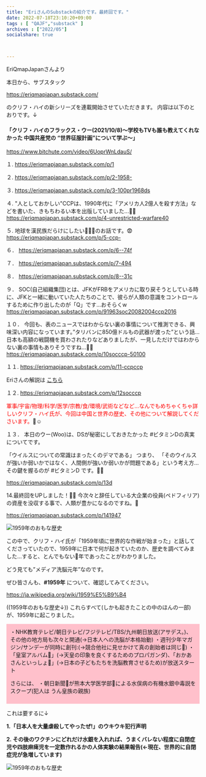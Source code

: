 ```yaml
---
title: "EriさんのSubstackの紹介です。最終回です。"
date: 2022-07-18T23:10:20+09:00
tags : [ "QAJF","substack" ]
archives : ["2022/05"]
socialshare: true



---
```


EriQmapJapanさんより

本日から、サブスタック

https://eriqmapjapan.substack.com/

のクリフ・ハイの新シリーズを連載開始させていただきます。
内容は以下のとおりです。↓

<h4>「クリフ・ハイのフラックス・ウー(2021/10/8)〜学校もTVも誰も教えてくれなかった 中国共産党の “世界征服計画”について学ぶ〜」</h4>

https://www.bitchute.com/video/6UoprWnLdauS/


１.
https://eriqmapjapan.substack.com/p/1

２.
https://eriqmapjapan.substack.com/p/2-1958-

３.
https://eriqmapjapan.substack.com/p/3-100pr1968ds

４.
"人としておかしい"CCPは、1990年代に「アメリカ人2億人を殺す方法」などを書いた、きもちわるい本を出版していました...💩🤔  
https://eriqmapjapan.substack.com/p/4-unrestricted-warfare40

５.
地球を漢民族だらけにしたい💩🇨🇳のお話です。😨    
https://eriqmapjapan.substack.com/p/5-ccp-

６．
https://eriqmapjapan.substack.com/p/6--74f

７．
https://eriqmapjapan.substack.com/p/7-494

８．
https://eriqmapjapan.substack.com/p/8--31c

９．
SOC(自己組織集団)とは、JFKがFRBをアメリカに取り戻そうとしている時に、JFKと一緒に動いていた人たちのことで、彼らが人類の意識をコントロールするために作り出したのが「Q」です...おそらくw  
https://eriqmapjapan.substack.com/p/91963soc20082004ccp2016

１０．
今回も、表のニュースではわからない裏の事情について推測できる、興味深い内容になっています。”タリバンに850億ドルもの武器が渡った”という話…日本も高額の戦闘機を買わされたりなどありましたが、一見しただけではわからない裏の事情もありそうですね…🤔🍿
https://eriqmapjapan.substack.com/p/10socccp-50100

１１.
https://eriqmapjapan.substack.com/p/11-ccpccp

Eriさんの解説は
<a href="../cliffnew3-1/">こちら</a>



１２.
https://eriqmapjapan.substack.com/p/12socccp

<span style="color:#ff0000;">軍事/宇宙/物理/科学/医学/宗教/食/環境/武術などなど…なんでもめちゃくちゃ詳しいクリフ・ハイ氏が、今回は中国と世界の歴史、その他について解説してくださいます。</span>🍿☺️

１３．
本日のウー(Woo)は、DSが秘密にしておきたかった #ビタミンDの真実 についてです。

「ウイルスについての常識はまったくのデマである」
つまり、
「そのウイルスが強いか弱いかではなく、人間側が強いか弱いかが問題である」という考え方…その鍵を握るのが #ビタミンD です。🤔🍿

https://eriqmapjapan.substack.com/p/13d

14.最終回をUPしました！🍿🐸  今次々と辞任している大企業の役員(ペドフィリア)の資産を没収する事で、人類が豊かになるのですね。🤔

https://eriqmapjapan.substack.com/p/141947

![1959年のおもな歴史](../1959history1.jpg)

この中で、クリフ・ハイ氏が「1959年頃に世界的な作戦が始まった」と話してくださっていたので、1959年に日本で何が起きていたのか、歴史を調べてみました…すると、とんでもない💩年であったことがわかりました。

どう見ても”メディア洗脳元年”なのです。

ぜひ皆さんも、<strong>#1959年</strong> について、確認してみてください。

https://ja.wikipedia.org/wiki/1959%E5%B9%B4

((1959年のおもな歴史↓)) これらすべて(しかも起きたことの中のほんの一部)が、1959年に起こりました。

<div style="background-color:pink;padding:10px;">
・NHK教育テレビ/朝日テレビ/フジテレビ/TBS/九州朝日放送(アサデス。)、その他の地方局も次々と開通(→日本人への洗脳が本格始動)
・週刊少年マガジン/サンデーが同時に創刊:(→競合他社に見せかけて真の創始者は同じ💩)
・「皇室アルバム💩」(→天皇の印象を良くするためのプロパガンダ)、「おかあさんといっしょ💩」(→日本の子どもたちを洗脳教育させるため)が放送スタート


<p>さらには、
・朝日新聞💩が熊本大学医学部💩による水俣病の有機水銀中毒説をスクープ(犯人は うん皇族の親族)</p>

</div>

これは要するに↓

<strong>1.「日本人を大量虐殺してやったぜ!」のウキウキ犯行声明</strong>

<strong>2. その後のワクチンにどれだけ水銀を入れれば、うまくバレない程度に自閉症児や四肢麻痺児を一定数作れるかの人体実験の結果報告(←現在、世界的に自閉症児が急増しています)</strong>

![1959年のおもな歴史](../1959history2.jpg)



<!--
{{< rawhtml >}}

<iframe width="100%" height="360" scrolling="no" frameborder="0" style="border: none;" src="https://mediable.jp/videos/watch/05c625a7-6367-4aba-b199-3a5a9263486c?ownVideoPlayType=premium"></iframe>

{{< /rawhtml >}}
-->
